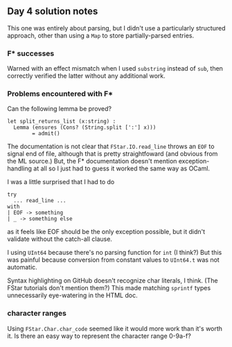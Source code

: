 ## Day 4 solution notes

This one was entirely about parsing, but I didn't use a particularly structured
approach, other than using a `Map` to store partially-parsed entries.

### F* successes

Warned with an effect mismatch when I used `substring` instead of `sub`, then
correctly verified the latter without any additional work.

### Problems encountered with F*

Can the following lemma be proved?

```
let split_returns_list (x:string) :
  Lemma (ensures (Cons? (String.split [':'] x)))
        = admit()
```

The documentation is not clear that `FStar.IO.read_line` throws an `EOF` to
signal end of file, although that is pretty straightfoward (and obvious from
the ML source.)  But, the F* documentation doesn't mention exception-handling
at all so I just had to guess it worked the same way as OCaml.

I was a little surprised that I had to do 

```
try
  ... read_line ...
with
| EOF -> something
| _ -> something else
```

as it feels like EOF should be the only exception possible, but it didn't
validate without the catch-all clause.

I using `UInt64` because there's no parsing function for `int` (I think?)  But
this was painful because conversion from constant values to `UInt64.t` was
not automatic.

Syntax highlighting on GitHub doesn't recognize char literals, I think.
(The FStar tutorials don't mention them?)  This made matching `sprintf`
types unnecessarily eye-watering in the HTML doc.

### character ranges

Using `FStar.Char.char_code` seemed like it would more work than it's worth it.
Is there an easy way to represent the character range 0-9a-f?
